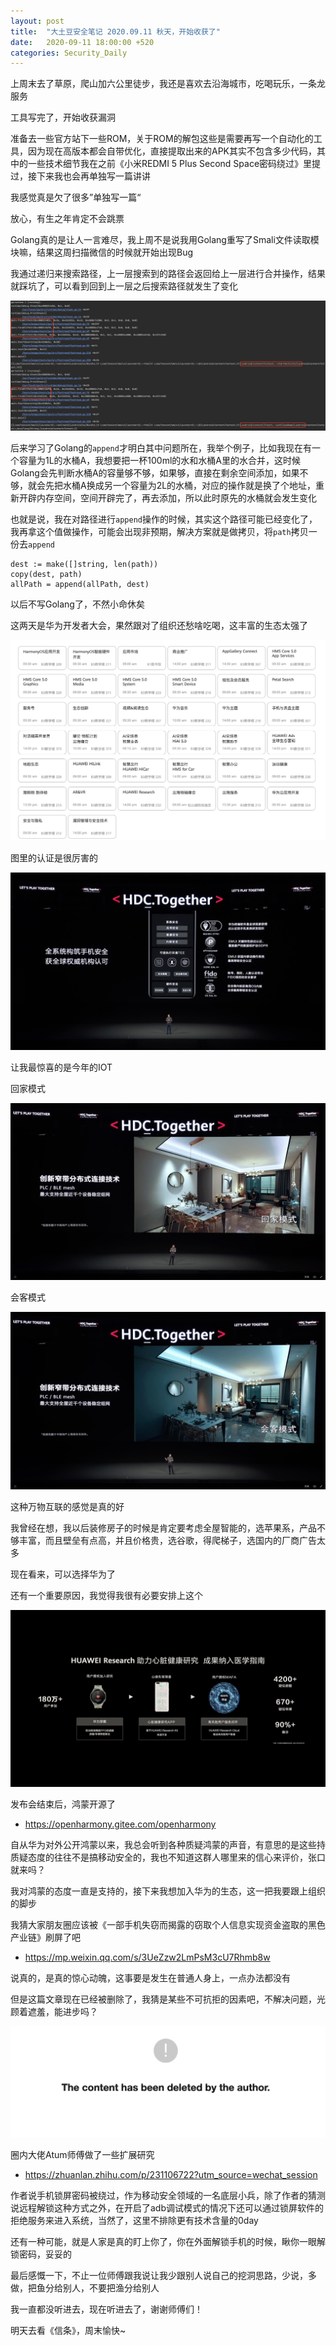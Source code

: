 ```yaml
---
layout: post
title:  "大土豆安全笔记 2020.09.11 秋天，开始收获了"
date:   2020-09-11 18:00:00 +520
categories: Security_Daily
---
```


上周末去了草原，爬山加六公里徒步，我还是喜欢去沿海城市，吃喝玩乐，一条龙服务

工具写完了，开始收获漏洞

准备去一些官方站下一些ROM，关于ROM的解包这些是需要再写一个自动化的工具，因为现在高版本都会自带优化，直接提取出来的APK其实不包含多少代码，其中的一些技术细节我在之前《小米REDMI 5 Plus Second Space密码绕过》里提过，接下来我也会再单独写一篇讲讲

我感觉真是欠了很多”单独写一篇“

放心，有生之年肯定不会跳票

Golang真的是让人一言难尽，我上周不是说我用Golang重写了Smali文件读取模块嘛，结果这周扫描微信的时候就开始出现Bug

我通过递归来搜索路径，上一层搜索到的路径会返回给上一层进行合并操作，结果就踩坑了，可以看到回到上一层之后搜索路径就发生了变化

![IMAGE](/assets/resources/A940D9A4B72CAC68FC596B164C4E72D7.jpg)

后来学习了Golang的`append`才明白其中问题所在，我举个例子，比如我现在有一个容量为1L的水桶A，我想要把一杯100ml的水和水桶A里的水合并，这时候Golang会先判断水桶A的容量够不够，如果够，直接在剩余空间添加，如果不够，就会先把水桶A换成另一个容量为2L的水桶，对应的操作就是换了个地址，重新开辟内存空间，空间开辟完了，再去添加，所以此时原先的水桶就会发生变化

也就是说，我在对路径进行`append`操作的时候，其实这个路径可能已经变化了，我再拿这个值做操作，可能会出现非预期，解决方案就是做拷贝，将`path`拷贝一份去`append`
```
dest := make([]string, len(path))
copy(dest, path)
allPath = append(allPath, dest)
```

以后不写Golang了，不然小命休矣

这两天是华为开发者大会，果然跟对了组织还愁啥吃喝，这丰富的生态太强了

![IMAGE](/assets/resources/5A9A10E405E953B2D55F9222EABCA481.jpg)

图里的认证是很厉害的

![IMAGE](/assets/resources/EE79DE40F27ACCA9FDCF2AA572CB3A71.jpg)

让我最惊喜的是今年的IOT

回家模式

![IMAGE](/assets/resources/D0EF40E68F3B47AC15AB9B6A77FACD24.jpg)

会客模式

![IMAGE](/assets/resources/D885EA6B738A022A7EF446DC51AEE47B.jpg)

这种万物互联的感觉是真的好

我曾经在想，我以后装修房子的时候是肯定要考虑全屋智能的，选苹果系，产品不够丰富，而且壁垒有点高，并且价格贵，选谷歌，得爬梯子，选国内的厂商广告太多

现在看来，可以选择华为了

还有一个重要原因，我觉得我很有必要安排上这个

![IMAGE](/assets/resources/F93C2425BDBC108AF251D4FD6BA65916.jpg)

发布会结束后，鸿蒙开源了
- https://openharmony.gitee.com/openharmony

自从华为对外公开鸿蒙以来，我总会听到各种质疑鸿蒙的声音，有意思的是这些持质疑态度的往往不是搞移动安全的，我也不知道这群人哪里来的信心来评价，张口就来吗？

我对鸿蒙的态度一直是支持的，接下来我想加入华为的生态，这一把我要跟上组织的脚步

我猜大家朋友圈应该被《一部手机失窃而揭露的窃取个人信息实现资金盗取的黑色产业链》刷屏了吧
- https://mp.weixin.qq.com/s/3UeZzw2LmPsM3cU7Rhmb8w

说真的，是真的惊心动魄，这事要是发生在普通人身上，一点办法都没有

但是这篇文章现在已经被删除了，我猜是某些不可抗拒的因素吧，不解决问题，光顾着遮羞，能进步吗？

![IMAGE](/assets/resources/3E2A7F9B34ED4ADB9B7E9055AA584A39.jpg)

圈内大佬Atum师傅做了一些扩展研究
- https://zhuanlan.zhihu.com/p/231106722?utm_source=wechat_session

作者说手机锁屏密码被绕过，作为移动安全领域的一名底层小兵，除了作者的猜测说远程解锁这种方式之外，在开启了adb调试模式的情况下还可以通过锁屏软件的拒绝服务来进入系统，当然了，这里不排除更有技术含量的0day

还有一种可能，就是人家是真的盯上你了，你在外面解锁手机的时候，瞅你一眼解锁密码，妥妥的

最后感慨一下，不止一位师傅跟我说让我少跟别人说自己的挖洞思路，少说，多做，把鱼分给别人，不要把渔分给别人

我一直都没听进去，现在听进去了，谢谢师傅们！

明天去看《信条》，周末愉快~
